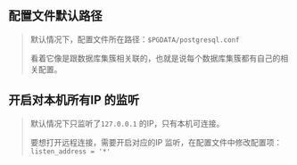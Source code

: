 



## 配置文件默认路径

> 默认情况下，配置文件所在路径：`$PGDATA/postgresql.conf`
>
> 看着它像是跟数据库集簇相关联的，也就是说每个数据库集簇都有自己的相关配置。



## 开启对本机所有IP 的监听

> 默认情况下只监听了`127.0.0.1` 的IP，只有本机可连接。
>
> 要想打开远程连接，需要开启对应的IP 监听，在配置文件中修改配置项：`listen_address = '*'` 



